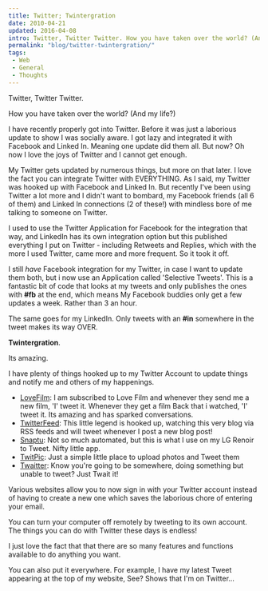 ```yaml
---
title: Twitter; Twintergration
date: 2010-04-21
updated: 2016-04-08
intro: Twitter, Twitter Twitter. How you have taken over the world? (And my life?) I have recently properly got into Twitter. Before it was just a laborious update to show I ...
permalink: "blog/twitter-twintergration/"
tags:
 - Web
 - General
 - Thoughts
---
```


Twitter, Twitter Twitter.

How you have taken over the world? (And my life?)

I have recently properly got into Twitter. Before it was just a laborious update to show I was socially aware. I got lazy and integrated it with Facebook and Linked In. Meaning one update did them all. But now? Oh now I love the joys of Twitter and I cannot get enough.

My Twitter gets updated by numerous things, but more on that later. I love the fact you can integrate Twitter with EVERYTHING. As I said, my Twitter was hooked up with Facebook and Linked In. But recently I've been using Twitter a lot more and I didn't want to bombard, my Facebook friends (all 6 of them) and Linked In connections (2 of these!) with mindless bore of me talking to someone on Twitter.

I used to use the Twitter Application for Facebook for the integration that way, and LinkedIn has its own integration option but this published everything I put on Twitter - including Retweets and Replies, which with the more I used Twitter, came more and more frequent. So it took it off.

I still _have_ Facebook integration for my Twitter, in case I want to update them both, but i now use an Application called 'Selective Tweets'. This is a fantastic bit of code that looks at my tweets and only publishes the ones with **#fb** at the end, which means My Facebook buddies only get a few updates a week. Rather than 3 an hour.

The same goes for my LinkedIn. Only tweets with an **#in** somewhere in the tweet makes its way OVER.

**Twintergration**.

Its amazing.

I have plenty of things hooked up to my Twitter Account to update things and notify me and others of my happenings.

- [LoveFilm](http://www.lovefilm.com/): I am subscribed to Love Film and whenever they send me a new film, 'I' tweet it. Whenever they get a film Back that i watched, 'I' tweet it. Its amazing and has sparked conversations.
- [TwitterFeed](http://twitterfeed.com/): This little legend is hooked up, watching this very blog via RSS feeds and will tweet whenever I post a new blog post!
- [Snaptu](http://www.snaptu.com/): Not so much automated, but this is what I use on my LG Renoir to Tweet. Nifty little app.
- [TwitPic](http://twitpic.com/): Just a simple little place to upload photos and Tweet them
- [Twaitter](http://www.twaitter.com/): Know you're going to be somewhere, doing something but unable to tweet? Just Twait it!

Various websites allow you to now sign in with your Twitter account instead of having to create a new one which saves the laborious chore of entering your email. 

You can turn your computer off remotely by tweeting to its own account. The things you can do with Twitter these days is endless!

I just love the fact that that there are so many features and functions available to do anything you want.

You can also put it everywhere. For example, I have my latest Tweet appearing at the top of my website, See? Shows that I'm on Twitter...
